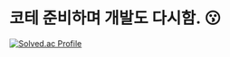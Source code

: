 # 코테 준비하며 개발도 다시함. 😗
[![Solved.ac Profile](http://mazassumnida.wtf/api/v2/generate_badge?boj=kim_tk)](https://solved.ac/kim_tk/)  

